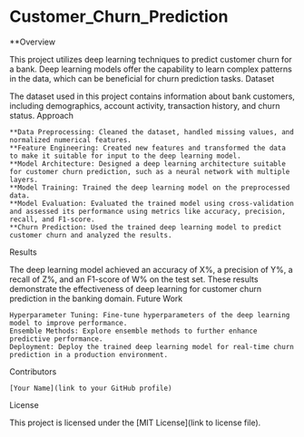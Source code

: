 # Customer_Churn_Prediction

**Overview

This project utilizes deep learning techniques to predict customer churn for a bank. Deep learning models offer the capability to learn complex patterns in the data, which can be beneficial for churn prediction tasks.
Dataset

The dataset used in this project contains information about bank customers, including demographics, account activity, transaction history, and churn status.
Approach

    **Data Preprocessing: Cleaned the dataset, handled missing values, and normalized numerical features.
    **Feature Engineering: Created new features and transformed the data to make it suitable for input to the deep learning model.
    **Model Architecture: Designed a deep learning architecture suitable for customer churn prediction, such as a neural network with multiple layers.
    **Model Training: Trained the deep learning model on the preprocessed data.
    **Model Evaluation: Evaluated the trained model using cross-validation and assessed its performance using metrics like accuracy, precision, recall, and F1-score.
    **Churn Prediction: Used the trained deep learning model to predict customer churn and analyzed the results.

Results

The deep learning model achieved an accuracy of X%, a precision of Y%, a recall of Z%, and an F1-score of W% on the test set. These results demonstrate the effectiveness of deep learning for customer churn prediction in the banking domain.
Future Work

    Hyperparameter Tuning: Fine-tune hyperparameters of the deep learning model to improve performance.
    Ensemble Methods: Explore ensemble methods to further enhance predictive performance.
    Deployment: Deploy the trained deep learning model for real-time churn prediction in a production environment.

Contributors

    [Your Name](link to your GitHub profile)

License

This project is licensed under the [MIT License](link to license file).
